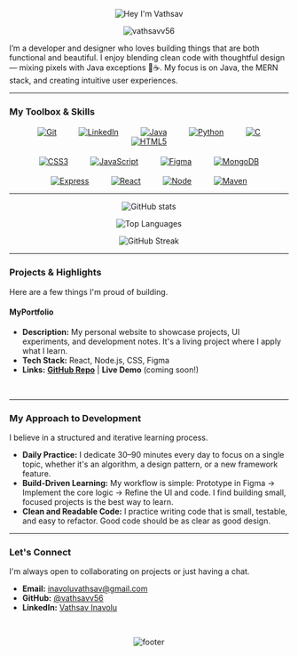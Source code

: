 <p align="center">
  <img src="https://readme-typing-svg.herokuapp.com?font=Press+Start+2P&size=24&duration=4000&pause=1000&color=ffffff&center=true&vCenter=true&width=600&lines=Hey!+I'm+Vathsav;Java+%7C+Python+%7C+MERN+Stack;UI%2FUX+Enthusiast+%26+Designer" alt="Hey I'm Vathsav" />
</p>


<p align="center">
  <img src="https://komarev.com/ghpvc/?username=vathsavv56&label=Profile%20Visitors&color=00FF00&style=flat" alt="vathsavv56" />
</p>

I’m a developer and designer who loves building things that are both functional and beautiful. I enjoy blending clean code with thoughtful design — mixing pixels with Java exceptions 🎨☕. My focus is on Java, the MERN stack, and creating intuitive user experiences.

---



### My Toolbox & Skills

<p align="center">
  <a href="https://github.com/vathsavv56"><img src="https://skillicons.dev/icons?i=git" alt="Git" title="Git" style="margin:0 18px; vertical-align:middle;" /></a>
  <a href="https://www.linkedin.com/in/vathsav-inavolu-561068368/"><img src="https://skillicons.dev/icons?i=linkedin" alt="LinkedIn" title="LinkedIn" style="margin:0 18px; vertical-align:middle;" /></a>
  <a href="#"><img src="https://skillicons.dev/icons?i=java" alt="Java" title="Java" style="margin:0 18px; vertical-align:middle;" /></a>
  <a href="#"><img src="https://skillicons.dev/icons?i=python" alt="Python" title="Python" style="margin:0 18px; vertical-align:middle;" /></a>
  <a href="#"><img src="https://skillicons.dev/icons?i=c" alt="C" title="C" style="margin:0 18px; vertical-align:middle;" /></a>
  <a href="#"><img src="https://skillicons.dev/icons?i=html" alt="HTML5" title="HTML5" style="margin:0 18px; vertical-align:middle;" /></a><br><br>
  <a href="#"><img src="https://skillicons.dev/icons?i=css" alt="CSS3" title="CSS3" style="margin:0 18px; vertical-align:middle;" /></a>
  <a href="#"><img src="https://skillicons.dev/icons?i=js" alt="JavaScript" title="JavaScript" style="margin:0 18px; vertical-align:middle;" /></a>
  <a href="#"><img src="https://skillicons.dev/icons?i=figma" alt="Figma" title="Figma (UI/UX)" style="margin:0 18px; vertical-align:middle;" /></a>
  <a href="#"><img src="https://skillicons.dev/icons?i=mongodb" alt="MongoDB" title="MongoDB" style="margin:0 18px; vertical-align:middle;" /></a><br><br>
  <a href="#"><img src="https://skillicons.dev/icons?i=expressjs" alt="Express" title="Express.js" style="margin:0 18px; vertical-align:middle;" /></a>
  <a href="#"><img src="https://skillicons.dev/icons?i=react" alt="React" title="React" style="margin:0 18px; vertical-align:middle;" /></a>
  <a href="#"><img src="https://skillicons.dev/icons?i=nodejs" alt="Node" title="Node.js" style="margin:0 18px; vertical-align:middle;" /></a>
  <a href="#"><img src="https://skillicons.dev/icons?i=maven" alt="Maven" title="Maven" style="margin:0 18px; vertical-align:middle;" /></a>
</p>

---

<p align="center">
  <img src="https://github-readme-stats.vercel.app/api?username=vathsavv56&show_icons=true&theme=tokyonight" alt="GitHub stats" />
</p>
<p align="center">
  <img src="https://github-readme-stats.vercel.app/api/top-langs/?username=vathsavv56&layout=compact&theme=tokyonight" alt="Top Languages" />
</p>
<p align="center">
  <img src="https://github-readme-streak-stats.herokuapp.com/?user=vathsavv56&theme=tokyonight" alt="GitHub Streak" />
</p>


---

### Projects & Highlights

Here are a few things I'm proud of building.

#### MyPortfolio
* **Description:** My personal website to showcase projects, UI experiments, and development notes. It's a living project where I apply what I learn.
* **Tech Stack:** React, Node.js, CSS, Figma
* **Links:** [**GitHub Repo**](https://github.com/vathsavv56/MyPortfolio) | **Live Demo** (coming soon!)

<br/>

---



### My Approach to Development

I believe in a structured and iterative learning process.

* **Daily Practice:** I dedicate 30–90 minutes every day to focus on a single topic, whether it's an algorithm, a design pattern, or a new framework feature.
* **Build-Driven Learning:** My workflow is simple: Prototype in Figma → Implement the core logic → Refine the UI and code. I find building small, focused projects is the best way to learn.
* **Clean and Readable Code:** I practice writing code that is small, testable, and easy to refactor. Good code should be as clear as good design.

---

### Let's Connect

I'm always open to collaborating on projects or just having a chat.

* **Email:** inavoluvathsav@gmail.com
* **GitHub:** [@vathsavv56](https://github.com/vathsavv56)
* **LinkedIn:** [Vathsav Inavolu](https://www.linkedin.com/in/vathsav-inavolu-561068368/)

<br/>

<p align="center">
  <img src="https://capsule-render.vercel.app/api?type=waving&color=gradient&height=40&section=footer&text=Always%20learning%20—%20happy%20to%20collaborate!&fontSize=18" alt="footer" />
</p>
